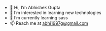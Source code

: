 - 👋 Hi, I’m Abhishek Gupta
- 👀 I’m interested in learning new technologies
- 🌱 I’m currently learning sass
- 📫 Reach me at abhi1997g@gmail.com

<!---
abhishekgupta1997/abhishekgupta1997 is a ✨ special ✨ repository because its `README.md` (this file) appears on your GitHub profile.
You can click the Preview link to take a look at your changes.
--->
